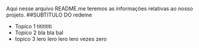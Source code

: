 Aqui nesse arquivo README.me teremos as informações relativas ao nosso projeto.
##SUBTITULO DO redeme

- Topico 1 tititititi
- Topico 2 bla bla bal
- topico 3 lero lero lero lero
vezes zero